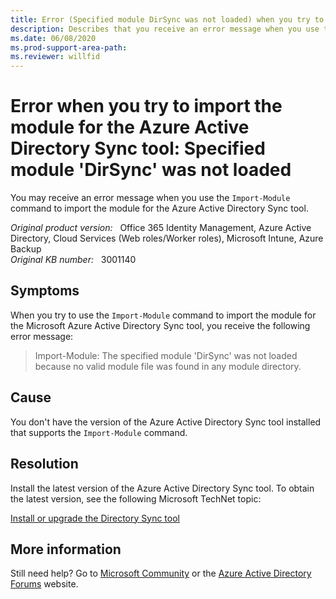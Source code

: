 ```yaml
---
title: Error (Specified module DirSync was not loaded) when you try to import the module for the Azure Active Directory Sync tool
description: Describes that you receive an error message when you use the Import-Module command to import the module for the Azure Active Directory Sync tool. Provides a resolution.
ms.date: 06/08/2020
ms.prod-support-area-path: 
ms.reviewer: willfid
---
```

# Error when you try to import the module for the Azure Active Directory Sync tool: Specified module 'DirSync' was not loaded

You may receive an error message when you use the `Import-Module` command to import the module for the Azure Active Directory Sync tool.

_Original product version:_ &nbsp; Office 365 Identity Management, Azure Active Directory, Cloud Services (Web roles/Worker roles), Microsoft Intune, Azure Backup  
_Original KB number:_ &nbsp; 3001140

## Symptoms

When you try to use the `Import-Module` command to import the module for the Microsoft Azure Active Directory Sync tool, you receive the following error message:

> Import-Module: The specified module 'DirSync' was not loaded because no valid module file was found in any module directory.

## Cause

You don't have the version of the Azure Active Directory Sync tool installed that supports the `Import-Module` command.

## Resolution

Install the latest version of the Azure Active Directory Sync tool. To obtain the latest version, see the following Microsoft TechNet topic:

[Install or upgrade the Directory Sync tool](https://technet.microsoft.com/library/jj151800.aspx)

## More information

Still need help? Go to [Microsoft Community](https://answers.microsoft.com/) or the [Azure Active Directory Forums](https://social.msdn.microsoft.com/Forums) website.
